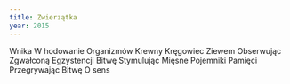 ```yaml
---
title: Zwierzątka
year: 2015
---
```


Wnika
W hodowanie
Organizmów
Krewny
Kręgowiec
Ziewem
Obserwując
Zgwałconą
Egzystencji
Bitwę
Stymulując
Mięsne
Pojemniki
Pamięci
Przegrywając
Bitwę
O sens
